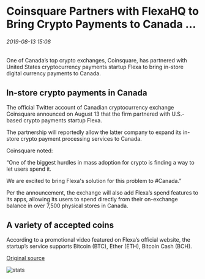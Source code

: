 # Coinsquare Partners with FlexaHQ to Bring Crypto Payments to Canada ...

###### 2019-08-13 15:08

One of Canada’s top crypto exchanges, Coinsquare, has partnered with United States cryptocurrency payments startup Flexa to bring in-store digital currency payments to Canada.

## In-store crypto payments in Canada

The official Twitter account of Canadian cryptocurrency exchange Coinsquare announced on August 13 that the firm partnered with U.S.-based crypto payments startup Flexa.

The partnership will reportedly allow the latter company to expand its in-store crypto payment processing services to Canada.

Coinsquare noted:

“One of the biggest hurdles in mass adoption for crypto is finding a way to let users spend it.

We are excited to bring Flexa's solution for this problem to #Canada.”

Per the announcement, the exchange will also add Flexa’s spend features to its apps, allowing its users to spend directly from their on-exchange balance in over 7,500 physical stores in Canada.

## A variety of accepted coins

According to a promotional video featured on Flexa’s official website, the startup’s service supports Bitcoin (BTC), Ether (ETH), Bitcoin Cash (BCH).

[Original source](https://cointelegraph.com/news/coinsquare-partners-with-flexahq-to-bring-crypto-payments-to-canada)

![stats](https://c.statcounter.com/11760860/0/a89fa40b/1/ "stats")